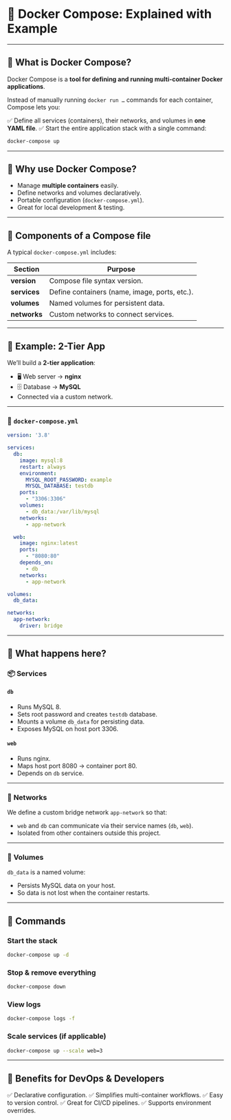# 📄 Docker Compose: Explained with Example

---

## 🚀 What is Docker Compose?

Docker Compose is a **tool for defining and running multi-container Docker applications**.

Instead of manually running `docker run …` commands for each container, Compose lets you:

✅ Define all services (containers), their networks, and volumes in **one YAML file**.
✅ Start the entire application stack with a single command:

```bash
docker-compose up
```

---

## 🔷 Why use Docker Compose?

* Manage **multiple containers** easily.
* Define networks and volumes declaratively.
* Portable configuration (`docker-compose.yml`).
* Great for local development & testing.

---

## 📄 Components of a Compose file

A typical `docker-compose.yml` includes:

| Section      | Purpose                                       |
| ------------ | --------------------------------------------- |
| **version**  | Compose file syntax version.                  |
| **services** | Define containers (name, image, ports, etc.). |
| **volumes**  | Named volumes for persistent data.            |
| **networks** | Custom networks to connect services.          |

---

## 📝 Example: 2-Tier App

We’ll build a **2-tier application**:

* 🖥 Web server → **nginx**
* 🗄 Database → **MySQL**
* Connected via a custom network.

---

### 📄 `docker-compose.yml`

```yaml
version: '3.8'

services:
  db:
    image: mysql:8
    restart: always
    environment:
      MYSQL_ROOT_PASSWORD: example
      MYSQL_DATABASE: testdb
    ports:
      - "3306:3306"
    volumes:
      - db_data:/var/lib/mysql
    networks:
      - app-network

  web:
    image: nginx:latest
    ports:
      - "8080:80"
    depends_on:
      - db
    networks:
      - app-network

volumes:
  db_data:

networks:
  app-network:
    driver: bridge
```

---

## 🔗 What happens here?

### 📦 **Services**

#### `db`

* Runs MySQL 8.
* Sets root password and creates `testdb` database.
* Mounts a volume `db_data` for persisting data.
* Exposes MySQL on host port 3306.

#### `web`

* Runs nginx.
* Maps host port 8080 → container port 80.
* Depends on `db` service.

---

### 📡 **Networks**

We define a custom bridge network `app-network` so that:

* `web` and `db` can communicate via their service names (`db`, `web`).
* Isolated from other containers outside this project.

---

### 📂 **Volumes**

`db_data` is a named volume:

* Persists MySQL data on your host.
* So data is not lost when the container restarts.

---

## 🔷 Commands

### Start the stack

```bash
docker-compose up -d
```

### Stop & remove everything

```bash
docker-compose down
```

### View logs

```bash
docker-compose logs -f
```

### Scale services (if applicable)

```bash
docker-compose up --scale web=3
```

---

## 🌟 Benefits for DevOps & Developers

✅ Declarative configuration.
✅ Simplifies multi-container workflows.
✅ Easy to version control.
✅ Great for CI/CD pipelines.
✅ Supports environment overrides.


